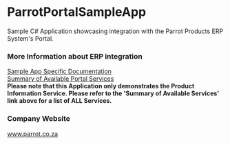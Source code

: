 <h1>ParrotPortalSampleApp</h1>
<p>Sample C# Application showcasing integration with the Parrot Products ERP System's Portal.</p>
<h3>More Information about ERP integration </h3>
<a href="http://erp.parrotproducts.biz/parrot-portal-product-info-sample-app">Sample App Specific Documentation</a>
<br/>
<a href="http://erp.parrotproducts.biz/Summary-of-Available-Portal-Services">Summary of Available Portal Services</a>
<br/>
<strong>Please note that this Application only demonstrates the Product Information Service. Please refer to the <emp>'Summary of Available Services'</emp> link above for a list of ALL Services.</strong>
<h3>Company Website</h3>
<a href="https://www.parrot.co.za/">www.parrot.co.za</a>
